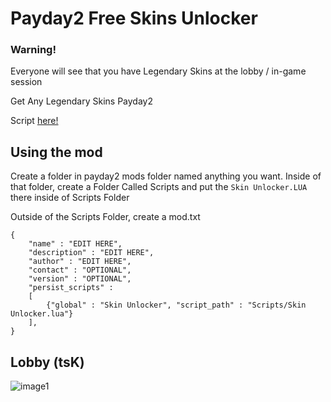 # Payday2 Free Skins Unlocker

### Warning!
Everyone will see that you have Legendary Skins at the lobby / in-game session

Get Any Legendary Skins Payday2

Script [here!](https://raw.githubusercontent.com/8fn/DLC-Unlocker-PD2/legendary-skins/Scripts/Skin%20Unlocker.LUA)

## Using the mod

Create a folder in payday2 mods folder named anything you want. Inside of that folder, create a Folder Called Scripts and put the `Skin Unlocker.LUA` there inside of Scripts Folder

Outside of the Scripts Folder, create a mod.txt

```
{		
    "name" : "EDIT HERE",
    "description" : "EDIT HERE",
    "author" : "EDIT HERE",
    "contact" : "OPTIONAL",
    "version" : "OPTIONAL",
    "persist_scripts" :
    [
        {"global" : "Skin Unlocker", "script_path" : "Scripts/Skin Unlocker.lua"}
    ],
}
```

## Lobby (tsK)
![image1](https://steamuserimages-a.akamaihd.net/ugc/1816638643715814558/60F560DCF0AFD79EDAB5221ED02268CD1240E96A/?imw=1024&imh=768&ima=fit&impolicy=Letterbox&imcolor=%23000000&letterbox=true)
